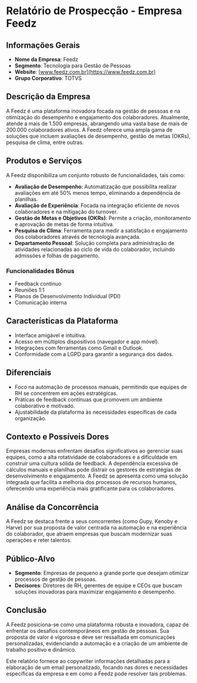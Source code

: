 # Relatório de Prospecção - Empresa Feedz

## Informações Gerais
- **Nome da Empresa**: Feedz
- **Segmento**: Tecnologia para Gestão de Pessoas
- **Website**: [www.feedz.com.br](https://www.feedz.com.br)
- **Grupo Corporativo**: TOTVS

## Descrição da Empresa
A Feedz é uma plataforma inovadora focada na gestão de pessoas e na otimização do desempenho e engajamento dos colaboradores. Atualmente, atende a mais de 1.500 empresas, abrangendo uma vasta base de mais de 200.000 colaboradores ativos. A Feedz oferece uma ampla gama de soluções que incluem avaliações de desempenho, gestão de metas (OKRs), pesquisa de clima, entre outras.

## Produtos e Serviços
A Feedz disponibiliza um conjunto robusto de funcionalidades, tais como:
- **Avaliação de Desempenho**: Automatização que possibilita realizar avaliações em até 50% menos tempo, eliminando a dependência de planilhas.
- **Avaliação de Experiência**: Focada na integração eficiente de novos colaboradores e na mitigação do turnover.
- **Gestão de Metas e Objetivos (OKRs)**: Permite a criação, monitoramento e aprovação de metas de forma intuitiva.
- **Pesquisa de Clima**: Ferramenta para medir a satisfação e engajamento dos colaboradores através de tecnologia avançada.
- **Departamento Pessoal**: Solução completa para administração de atividades relacionadas ao ciclo de vida do colaborador, incluindo admissões e folhas de pagamento.

### Funcionalidades Bônus
- Feedback contínuo
- Reuniões 1:1
- Planos de Desenvolvimento Individual (PDI)
- Comunicação interna

## Características da Plataforma
- Interface amigável e intuitiva.
- Acesso em múltiplos dispositivos (navegador e app móvel).
- Integrações com ferramentas como Gmail e Outlook.
- Conformidade com a LGPD para garantir a segurança dos dados.

## Diferenciais
- Foco na automação de processos manuais, permitindo que equipes de RH se concentrem em ações estratégicas.
- Práticas de feedback contínuas que promovem um ambiente colaborativo e motivado.
- Ajustabilidade da plataforma às necessidades específicas de cada organização.

## Contexto e Possíveis Dores
Empresas modernas enfrentam desafios significativos ao gerenciar suas equipes, como a alta rotatividade de colaboradores e a dificuldade em construir uma cultura sólida de feedback. A dependência excessiva de cálculos manuais e planilhas pode distrair os gestores de estratégias de desenvolvimento e engajamento. A Feedz se apresenta como uma solução integrada que facilita a melhoria dos processos de recursos humanos, oferecendo uma experiência mais gratificante para os colaboradores.

## Análise da Concorrência
A Feedz se destaca frente a seus concorrentes (como Gupy, Kenoby e Harve) por sua proposta de valor centrada na automação e na experiência do colaborador, que atraem empresas que buscam modernizar suas operações e reter talentos.

## Público-Alvo
- **Segmento**: Empresas de pequeno a grande porte que desejam otimizar processos de gestão de pessoas.
- **Decisores**: Diretores de RH, gerentes de equipe e CEOs que buscam soluções inovadoras para maximizar engajamento e desempenho.

## Conclusão
A Feedz posiciona-se como uma plataforma robusta e inovadora, capaz de enfrentar os desafios contemporâneos em gestão de pessoas. Sua proposta de valor é vigorosa e deve ser ressaltada em comunicações personalizadas, evidenciando a automação e a criação de um ambiente de trabalho positivo e dinâmico.

Este relatório fornece ao copywriter informações detalhadas para a elaboração de um email personalizado, focando nas dores e necessidades específicas da empresa e em como a Feedz pode resolver tais problemas.